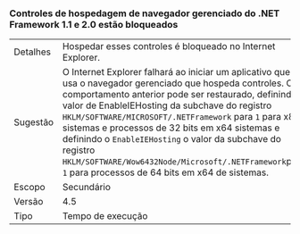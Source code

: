 ### <a name="managed-browser-hosting-controls-from-the-net-framework-11-and-20-are-blocked"></a>Controles de hospedagem de navegador gerenciado do .NET Framework 1.1 e 2.0 estão bloqueados

|   |   |
|---|---|
|Detalhes|Hospedar esses controles é bloqueado no Internet Explorer.|
|Sugestão|O Internet Explorer falhará ao iniciar um aplicativo que usa o navegador gerenciado que hospeda controles. O comportamento anterior pode ser restaurado, definindo o valor de EnableIEHosting da subchave do registro <code>HKLM/SOFTWARE/MICROSOFT/.NETFramework</code> para <code>1</code> para x86 sistemas e processos de 32 bits em x64 sistemas e definindo o <code>EnableIEHosting</code> o valor da subchave do registro <code>HKLM/SOFTWARE/Wow6432Node/Microsoft/.NETFramework</code>para <code>1</code> para processos de 64 bits em x64 de sistemas.|
|Escopo|Secundário|
|Versão|4.5|
|Tipo|Tempo de execução|

